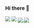 ### Hi there 👋

<!-- [![42 Profile Card](https://1337-readme.vercel.app/api/profile?cursus=42cursus&dark=true&login=obelkhad)](https://github.com/mohouyizme/1337-readme) -->

<img src="https://1337-readme.vercel.app/api/profile?cursus=42cursus&dark=true&login=obelkhad" />
<img src="https://badge42.vercel.app/api/v2/cl5chp2a0010209l7nx7q6lnn/stats?cursusId=21&coalitionId=75" />

<a href="https://github.com/osamabel?tab=repositories">
  <img align="center" src="https://github-readme-stats.vercel.app/api/top-langs/?username=osamabel&theme=dark"/>
</a>
<a href="https://github.com/osamabel?tab=repositories">
 <img align="center" src="https://github-readme-stats.vercel.app/api?username=osamabel&line_height=40&show_icons=true&theme=dark">
</a>
